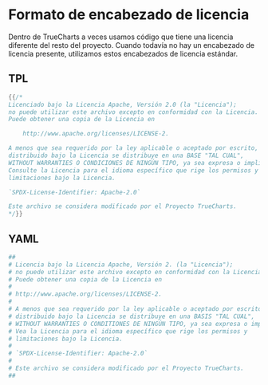 # Formato de encabezado de licencia

Dentro de TrueCharts a veces usamos código que tiene una licencia diferente del resto del proyecto. Cuando todavía no hay un encabezado de licencia presente, utilizamos estos encabezados de licencia estándar.

## TPL

```go
{{/*
Licenciado bajo la Licencia Apache, Versión 2.0 (la "Licencia");
no puede utilizar este archivo excepto en conformidad con la Licencia.
Puede obtener una copia de la Licencia en

    http://www.apache.org/licenses/LICENSE-2.

A menos que sea requerido por la ley aplicable o aceptado por escrito, el software
distribuido bajo la Licencia se distribuye en una BASE "TAL CUAL",
WITHOUT WARRANTIES O CONDICIONES DE NINGÚN TIPO, ya sea expresa o implícita.
Consulte la Licencia para el idioma específico que rige los permisos y
limitaciones bajo la Licencia.

`SPDX-License-Identifier: Apache-2.0`

Este archivo se considera modificado por el Proyecto TrueCharts.
*/}}
```

## YAML

```yaml
##
# Licencia bajo la Licencia Apache, Versión 2. (la "Licencia");
# no puede utilizar este archivo excepto en conformidad con la Licencia.
# Puede obtener una copia de la Licencia en
#
# http://www.apache.org/licenses/LICENSE-2.
#
# A menos que sea requerido por la ley aplicable o aceptado por escrito, el software
# distribuido bajo la Licencia se distribuye en una BASIS "TAL CUAL",
# WITHOUT WARRANTIES O CONDITIONES DE NINGÚN TIPO, ya sea expresa o implícita.
# Vea la Licencia para el idioma específico que rige los permisos y
# limitaciones bajo la Licencia.
#
# `SPDX-License-Identifier: Apache-2.0`
#
# Este archivo se considera modificado por el Proyecto TrueCharts.
##
```

